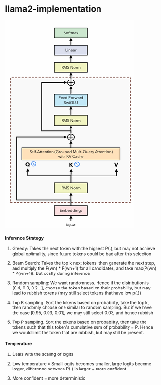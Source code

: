 # llama2-implementation


![alt text](assets/image.png)


#### Inference Strategy 

1. Greedy: Takes the next token with the highest P(.), but may not achieve global optimality, since future tokens could be bad after this selection 


2. Beam Search: Takes the top k next tokens, then generate the next step, and multiply the P(wn) * P(wn+1) for all candidates, and take max(P(wn) * P(wn+1)). But costly during inference 


3. Random sampling: We want randomness. Hence if the distribution is [0.4, 0.3, 0.2...], choose the token based on their probability, but may lead to rubbish tokens (may still select tokens that have low p(.))


4. Top K sampling. Sort the tokens based on probability, take the top k, then randomly choose one similar to random sampling. But if we have the case [0.95, 0.03, 0.01], we may still select 0.03, and hence rubbish 


5. Top P sampling. Sort the tokens based on probability, then take the tokens such that this token's cumulative sum of probability = P. Hence we would limit the token that are rubbish, but may still be present. 


#### Temperature 

1. Deals with the scaling of logits 


2. Low temperature = Small logits becomes smaller, large logits become larger, difference between P(.) is larger = more confident 


3. More confident = more deterministic 